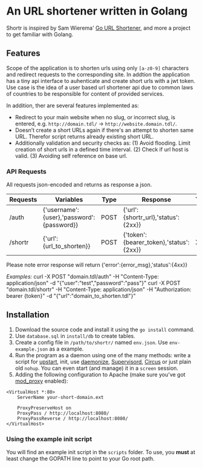 # An URL shortener written in Golang
Shortr is inspired by Sam Wierema' [Go URL Shortener](https://github.com/samwierema/go-url-shortener), and more a project to get familiar with Golang.

## Features

Scope of the application is to shorten urls using only `[a-z0-9]` characters and
redirect requests to the corresponding site. In addtion the application has a
tiny api interface to auhenticate and create short urls with a jwt token. Use
case is the idea of a user based url shortener api due to common laws of countries
to be responsible for content of provided services.

In addition, ther are several features implemented as:
* Redirect to your main website when no slug, or incorrect slug, is entered, e.g. `http://domain.tdl/` → `http://website.domain.tdl/`.
* Doesn’t create a short URLs again if there's an attempt to shorten same URL. Therefor script returns already existing short URL.
* Additionally validation and security checks as: (1) Avoid flooding. Limit creation of short urls in a defined time interval. (2) Check if url host is valid. (3) Avoiding self reference on base url.

### API Requests

All requests json-encoded and returns as response a json.

| Requests   | Variables                                 | Type   | Response  															| Token
|------------|-------------------------------------------|--------|-----------------------------------------| ------
| /auth      | {'username':{user},'password':{password}} | POST   | {'url':{shortr_url},'status':{2xx}}     |
| /shortr    | {'url':{url_to_shorten}}                  | POST   | {'token':{bearer_token},'status':{2xx}} | X

Please note error response will return {'error':{error_msg},'status':{4xx}}

_Examples:_
curl -X POST "domain.tdl/auth" -H "Content-Type: application/json" -d "{\"user\":\"test\",\"password\":\"pass\"}"
curl -X POST "domain.tdl/shortr" -H "Content-Type: application/json" -H "Authorization: bearer {token}" -d "{\"url\":\"domain_to_shorten.tdl\"}"

## Installation
1. Download the source code and install it using the `go install` command.
2. Use `database.sql` in `install/db` to create tables.
3. Create a config file in `/path/to/shortr/` named `env.json`. Use `env-example.json` as a example.
4. Run the program as a daemon using one of the many methods: write a script for [upstart](https://launchpad.net/upstart), init, use [daemonize](http://software.clapper.org/daemonize/), [Supervisord](http://supervisord.org/), [Circus](http://circus.readthedocs.org/) or just plain old `nohup`. You can even start (and manage) it in a `screen` session.
5. Adding the following configuration to Apache (make sure you've got [mod_proxy](http://httpd.apache.org/docs/2.2/mod/mod_proxy.html) enabled):
```
<VirtualHost *:80>
	ServerName your-short-domain.ext

	ProxyPreserveHost on
	ProxyPass / http://localhost:8080/
	ProxyPassReverse / http://localhost:8080/
</VirtualHost>
```

### Using the example init script
You will find an example init script in the `scripts` folder. To use, you **must** at least change the GOPATH line to point to your Go root path.
